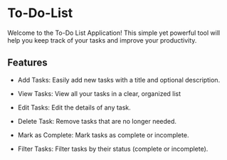 # To-Do-List
Welcome to the To-Do List Application! This simple yet powerful tool will help you keep track of your tasks and improve your productivity.



## Features

- Add Tasks:
Easily add new tasks with a title and optional description.

- View Tasks:
View all your tasks in a clear, organized list



- Edit Tasks:
 Edit the details of any task.

- Delete Task:
Remove tasks that are no longer needed.
- Mark as Complete:
Mark tasks as complete or incomplete.
- Filter Tasks:
Filter tasks by their status (complete or incomplete).
